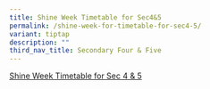 ```yaml
---
title: Shine Week Timetable for Sec4&5
permalink: /shine-week-for-timetable-for-sec4-5/
variant: tiptap
description: ""
third_nav_title: Secondary Four & Five
---
```

<p><a href="/files/Timetable/2024_NSS_Shine_Timetable_class_Sec45.pdf" rel="noopener noreferrer nofollow" target="_blank">Shine Week Timetable for Sec 4 &amp; 5</a>
</p>